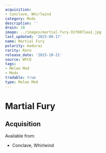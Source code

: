 ```yaml
---
acquisition:
- Conclave, Whirlwind
category: Mods
description: ''
drain: 10
image: ../images/martial-fury-91f8071aa1.jpg
last_updated: '2025-09-17'
name: Martial Fury
polarity: madurai
rarity: Rare
release_date: '2015-10-21'
source: WFCD
tags:
- Melee Mod
- Mods
tradable: true
type: Melee Mod
---
```


# Martial Fury

## Acquisition

Available from:
- Conclave, Whirlwind


